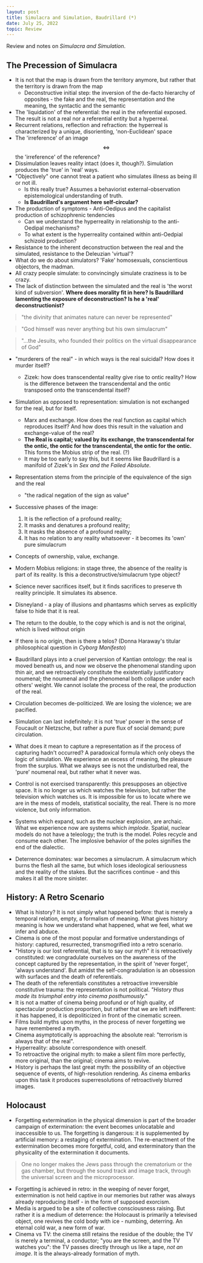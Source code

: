 ```yaml
---
layout: post
title: Simulacra and Simulation, Baudrillard (*)
date: July 25, 2022
topic: Review
---
```


Review and notes on *Simulacra and Simulation*.

## The Precession of Simulacra
- It is not that the map is drawn from the territory anymore, but rather that the territory is drawn from the map
  - Deconstructive initial step: the inversion of the de-facto hierarchy of opposites - the fake and the real, the representation and the meaning, the syntactic and the semantic
- The 'liquidation' of the referential: the real in the referential exposed. The result is not a real nor a referential entity but a hyperreal.
- Recurrent relations, reflection and refraction: the hyperreal is characterized by a unique, disorienting, 'non-Euclidean' space
- The 'irreference' of an image $$\iff$$ the 'irreference' of the reference?
- Dissimulation leaves reality intact (does it, though?). Simulation produces the 'true' in 'real' ways.
- "Objectively" one cannot treat a patient who simulates illness as being ill or not ill.
  - Is this really true? Assumes a behaviorist external-observation epistemological understanding of truth.
  - **Is Baudrillard's argument here self-circular?**
- The production of symptoms - Anti-Oedipus and the capitalist production of schizophrenic tendencies
  - Can we understand the hyperreality in relationship to the anti-Oedipal mechanisms?
  - To what extent is the hyperreality contained within anti-Oedpial schizoid production?
- Resistance to the inherent deconstruction between the real and the simulated, resistance to the Deleuzian 'virtual'?
- What do we do about simulators? 'Fake' homosexuals, conscientious objectors, the madman.
- All crazy people simulate: to convincingly simulate craziness is to be crazy.
- The lack of distinction between the simulated and the real is 'the worst kind of subversion'. **Where does morality fit in here? Is Baudrillard lamenting the exposure of deconstruction? Is he a 'real' deconstructionist?**

> "the divinity that animates nature can never be represented"

> "God himself was never anything but his own simulacrum"

> "...the Jesuits, who founded their politics on the virtual disappearance of God"

- "murderers of the real" - in which ways is the real suicidal? How does it murder itself?
  - Zizek: how does transcendental reality give rise to ontic reality? How is the difference between the transcendental and the ontic transposed onto the transcendental itself?
- Simulation as opposed to representation: simulation is not exchanged for the real, but for itself.
  - Marx and exchange. How does the real function as capital which reproduces itself? And how does this result in the valuation and exchange-value of the real?
  - **The Real is capital; valued by its exchange, the transcendental for the ontic, the ontic for the transcendental, the ontic for the ontic.** This forms the Mobius strip of the real. (?)
  - It may be too early to say this, but it seems like Baudrillard is a manifold of Zizek's in *Sex and the Failed Absolute*.

- Representation stems from the principle of the equivalence of the sign and the real
  - "the radical negation of the sign as value"
- Successive phases of the image:
  1. It is the reflection of a profound reality;
  2. It masks and denatures a profound reality;
  3. It masks the absence of a profound reality;
  4. It has no relation to any reality whatsoever - it becomes its 'own' pure simulacrum
- Concepts of ownership, value, exchange.
- Modern Mobius religions: in stage three, the absence of the reality is part of its reality. Is this a deconstructive/simulacrum type object?
- Science never sacrifices itself, but it finds sacrifices to preserve th reality principle. It simulates its absence.
- Disneyland - a play of illusions and phantasms which serves as explicitly false to hide that it is real.
- The return to the double, to the copy which is and is not the original, which is lived without origin
- If there is no origin, then is there a telos? (Donna Haraway's titular philosophical question in *Cyborg Manifesto*)
- Baudrillard plays into a cruel perversion of Kantian ontology: the real is moved beneath us, and now we observe the phenomenal standing upon thin air, and we retroactively constitute the existentially justificatory noumenal; the noumenal and the phenomenal both collapse under each others' weight. We cannot isolate the process of the real, the production of the real.
- Circulation becomes de-politicized. We are losing the violence; we are pacified.
- Simulation can last indefinitely: it is not 'true' power in the sense of Foucault or Nietzsche, but rather a pure flux of social demand; pure circulation.
- What does it mean to capture a representation as if the process of capturing hadn't occurred? A paradoxical formula which only obeys the logic of simulation. We experience an excess of meaning, the pleasure from the surplus. What we always see is not the undisturbed real, the 'pure' noumenal real, but rather what it never was. 
- Control is not exercised transparently: this presupposes an objective space. It is no longer us which watches the television, but rather the television which watches us. It is impossible for us to locate where we are in the mess of models, statistical sociality, the real. There is no more violence, but only information.
- Systems which expand, such as the nuclear explosion, are archaic. What we experience now are systems which _implode_. Spatial, nuclear models do not have a teleology; the truth is the model. Poles recycle and consume each other. The implosive behavior of the poles signifies the end of the dialectic.
- Deterrence dominates: war becomes a simulacrum. A simulacrum which burns the flesh all the same, but which loses ideological seriousness and the reality of the stakes. But the sacrifices continue - and this makes it all the more sinister.

## History: A Retro Scenario
- What is history? It is not simply what happened before: that is merely a temporal relation, empty, a formalism of meaning. What gives history meaning is how we understand what happened, what we feel, what we infer and abduce. 
- Cinema is one of the most popular and formative understandings of history: captured, resurrected, transmogrified into a retro scenario.
- "History is our lost referential, that is to say our myth" it is retroactively constituted: we congradulate ourselves on the awareness of the concept captured by the representation, in the spirit of 'never forget', 'always understand'. But amidst the self-congradulation is an obsession with surfaces and the death of referentials.
- The death of the referentials constitutes a retroactive irreversible constitutive trauma: the representation is not political. _"History thus made its triumphal entry into cinema posthumously."_
- It is not a matter of cinema being proofund or of high quality, of spectacular production proportion, but rather that we are left indifferent: it has happened, it is depoliticized in front of the cinematic screen.
- Films build myths upon myths, in the process of never forgetting we have remembered a myth.
- Cinema asymptotically is approaching the absolute real: "terrorism is always that of the real".
- Hyperreality: absolute correspondence with oneself.
- To retroactive the original myth: to make a silent film more perfectly, more original, than the original; cinema aims to revive.
- History is perhaps the last great myth: the possibility of an objective sequence of events, of high-resolution rendering. As cinema embarks upon this task it produces superresolutions of retroactively blurred images.

## Holocaust
- Forgetting extermination in the physical dimension is part of the broader campaign of extermination: the event becomes unlocatable and inaccessible to us. The forgetting is dangerous: it is supplemented by artificial memory: a restaging of extermination. The re-enactment of the extermination becomes more forgetful, cold, and exterminatory than the physicality of the extermination it documents.

> One no longer makes the Jews pass through the crematorium or the gas chamber, but through the sound track and image track, through the universal screen and the microprocessor.

- Forgetting is achieved in retro: in the weeping of never forget, extermination is not held captive in our memories but rather was always already reproducing itself - in the form of supposed exorcism.
- Media is argued to be a site of collective consciousness raising. But rather it is a medium of deterrence: the Holocaust is primarily a televised object, one revives the cold body with ice - numbing, deterring. An eternal cold war, a new form of war.
- Cinema vs TV: the cinema still retains the residue of the double; the TV is merely a terminal, a conductor; "you are the screen, and the TV watches you": the TV passes directly through us like a tape, _not an image_. It is the always-already formation of myth.












